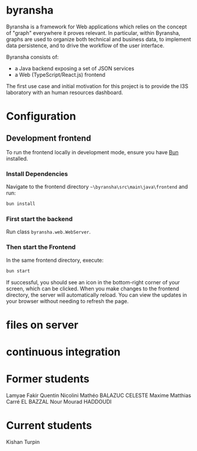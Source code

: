 

# byransha
Byransha is a framework for Web applications which relies on 
the concept of "graph" everywhere it proves relevant.
In particular, within Byransha, graphs are used to organize both technical and business data, 
to implement data persistence, and to drive the workflow of the user interface.

Byransha consists of:
- a Java backend exposing a set of JSON services
- a Web (TypeScript/React.js) frontend

The first use case and initial motivation for this project is to provide the I3S laboratory
with an human resources dashboard.

# Configuration
## Development frontend
To run the frontend locally in development mode, ensure you have [Bun](https://bun.sh) installed.

### Install Dependencies
Navigate to the frontend directory  `~\byransha\src\main\java\frontend` and run:
```bash
bun install
```

### First start the backend
Run class `byransha.web.WebServer`.

### Then start the Frontend
In the same frontend directory, execute:
```bash
bun start
```

If successful, you should see an icon in the bottom-right corner of your screen, which can be clicked.
When you make changes to the frontend directory, the server will automatically reload. You can view the updates in your browser without needing to refresh the page.

# files on server
# continuous integration


# Former students

Lamyae Fakir
Quentin Nicolini
Mathéo BALAZUC
CELESTE Maxime
Matthias Carré
EL BAZZAL Nour
Mourad HADDOUDI

# Current students

Kishan Turpin
